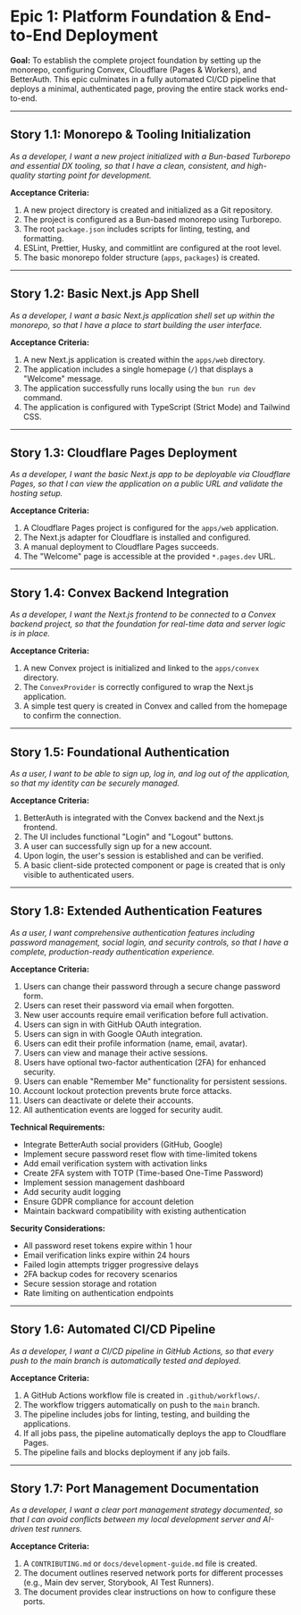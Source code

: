 # Epic 1: Platform Foundation & End-to-End Deployment

**Goal:** To establish the complete project foundation by setting up the monorepo, configuring Convex, Cloudflare (Pages & Workers), and BetterAuth. This epic culminates in a fully automated CI/CD pipeline that deploys a minimal, authenticated page, proving the entire stack works end-to-end.

---
## Story 1.1: Monorepo & Tooling Initialization
*As a developer, I want a new project initialized with a Bun-based Turborepo and essential DX tooling, so that I have a clean, consistent, and high-quality starting point for development.*

**Acceptance Criteria:**
1.  A new project directory is created and initialized as a Git repository.
2.  The project is configured as a Bun-based monorepo using Turborepo.
3.  The root `package.json` includes scripts for linting, testing, and formatting.
4.  ESLint, Prettier, Husky, and commitlint are configured at the root level.
5.  The basic monorepo folder structure (`apps`, `packages`) is created.

---
## Story 1.2: Basic Next.js App Shell
*As a developer, I want a basic Next.js application shell set up within the monorepo, so that I have a place to start building the user interface.*

**Acceptance Criteria:**
1.  A new Next.js application is created within the `apps/web` directory.
2.  The application includes a single homepage (`/`) that displays a "Welcome" message.
3.  The application successfully runs locally using the `bun run dev` command.
4.  The application is configured with TypeScript (Strict Mode) and Tailwind CSS.

---
## Story 1.3: Cloudflare Pages Deployment
*As a developer, I want the basic Next.js app to be deployable via Cloudflare Pages, so that I can view the application on a public URL and validate the hosting setup.*

**Acceptance Criteria:**
1.  A Cloudflare Pages project is configured for the `apps/web` application.
2.  The Next.js adapter for Cloudflare is installed and configured.
3.  A manual deployment to Cloudflare Pages succeeds.
4.  The "Welcome" page is accessible at the provided `*.pages.dev` URL.

---
## Story 1.4: Convex Backend Integration
*As a developer, I want the Next.js frontend to be connected to a Convex backend project, so that the foundation for real-time data and server logic is in place.*

**Acceptance Criteria:**
1.  A new Convex project is initialized and linked to the `apps/convex` directory.
2.  The `ConvexProvider` is correctly configured to wrap the Next.js application.
3.  A simple test query is created in Convex and called from the homepage to confirm the connection.

---
## Story 1.5: Foundational Authentication
*As a user, I want to be able to sign up, log in, and log out of the application, so that my identity can be securely managed.*

**Acceptance Criteria:**
1.  BetterAuth is integrated with the Convex backend and the Next.js frontend.
2.  The UI includes functional "Login" and "Logout" buttons.
3.  A user can successfully sign up for a new account.
4.  Upon login, the user's session is established and can be verified.
5.  A basic client-side protected component or page is created that is only visible to authenticated users.

---
## Story 1.8: Extended Authentication Features
*As a user, I want comprehensive authentication features including password management, social login, and security controls, so that I have a complete, production-ready authentication experience.*

**Acceptance Criteria:**
1. Users can change their password through a secure change password form.
2. Users can reset their password via email when forgotten.
3. New user accounts require email verification before full activation.
4. Users can sign in with GitHub OAuth integration.
5. Users can sign in with Google OAuth integration.
6. Users can edit their profile information (name, email, avatar).
7. Users can view and manage their active sessions.
8. Users have optional two-factor authentication (2FA) for enhanced security.
9. Users can enable "Remember Me" functionality for persistent sessions.
10. Account lockout protection prevents brute force attacks.
11. Users can deactivate or delete their accounts.
12. All authentication events are logged for security audit.

**Technical Requirements:**
- Integrate BetterAuth social providers (GitHub, Google)
- Implement secure password reset flow with time-limited tokens
- Add email verification system with activation links
- Create 2FA system with TOTP (Time-based One-Time Password)
- Implement session management dashboard
- Add security audit logging
- Ensure GDPR compliance for account deletion
- Maintain backward compatibility with existing authentication

**Security Considerations:**
- All password reset tokens expire within 1 hour
- Email verification links expire within 24 hours
- Failed login attempts trigger progressive delays
- 2FA backup codes for recovery scenarios
- Secure session storage and rotation
- Rate limiting on authentication endpoints

---
## Story 1.6: Automated CI/CD Pipeline
*As a developer, I want a CI/CD pipeline in GitHub Actions, so that every push to the main branch is automatically tested and deployed.*

**Acceptance Criteria:**
1.  A GitHub Actions workflow file is created in `.github/workflows/`.
2.  The workflow triggers automatically on push to the `main` branch.
3.  The pipeline includes jobs for linting, testing, and building the applications.
4.  If all jobs pass, the pipeline automatically deploys the app to Cloudflare Pages.
5.  The pipeline fails and blocks deployment if any job fails.

---
## Story 1.7: Port Management Documentation
*As a developer, I want a clear port management strategy documented, so that I can avoid conflicts between my local development server and AI-driven test runners.*

**Acceptance Criteria:**
1.  A `CONTRIBUTING.md` or `docs/development-guide.md` file is created.
2.  The document outlines reserved network ports for different processes (e.g., Main dev server, Storybook, AI Test Runners).
3.  The document provides clear instructions on how to configure these ports.